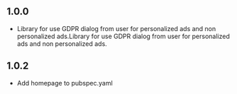 ## 1.0.0

* Library for use GDPR dialog from user for personalized ads and non personalized ads.Library for use GDPR dialog from user for personalized ads and non personalized ads.

## 1.0.2

* Add homepage to pubspec.yaml
